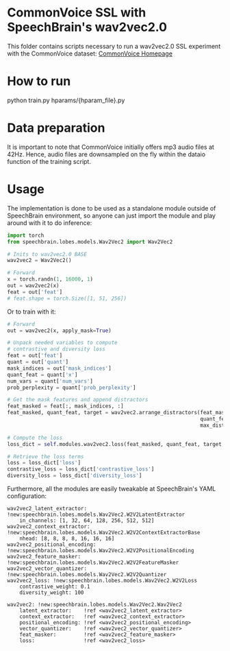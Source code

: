 # CommonVoice SSL with SpeechBrain's wav2vec2.0
This folder contains scripts necessary to run a wav2vec2.0 SSL experiment with the CommonVoice dataset: [CommonVoice Homepage](https://commonvoice.mozilla.org/)

# How to run
python train.py hparams/{hparam_file}.py

# Data preparation
It is important to note that CommonVoice initially offers mp3 audio files at 42Hz. Hence, audio files are downsampled on the fly within the dataio function of the training script.

# Usage

The implementation is done to be used as a standalone module outside of SpeechBrain environment, so
anyone can just import the module and play around with it to do inference:

```python
import torch
from speechbrain.lobes.models.Wav2Vec2 import Wav2Vec2

# Inits to wav2vec2.0 BASE
wav2vec2 = Wav2Vec2()

# Forward
x = torch.randn(1, 16000, 1)
out = wav2vec2(x)
feat = out['feat']
# feat.shape = torch.Size([1, 51, 256])
```

Or to train with it:

```python
# Forward
out = wav2vec2(x, apply_mask=True)

# Unpack needed variables to compute
# contrastive and diversity loss
feat = out['feat']
quant = out['quant']
mask_indices = out['mask_indices']
quant_feat = quant['x']
num_vars = quant['num_vars']
prob_perplexity = quant['prob_perplexity']

# Get the mask features and append distractors
feat_masked = feat[:, mask_indices, :]
feat_masked, quant_feat, target = wav2vec2.arrange_distractors(feat_masked,
                                                               quant_feat,
                                                               max_distractors=100)

# Compute the loss
loss_dict = self.modules.wav2vec2.loss(feat_masked, quant_feat, target, num_vars, prob_perplexity)

# Retrieve the loss terms
loss = loss_dict['loss']
contrastive_loss = loss_dict['contrastive_loss']
diversity_loss = loss_dict['diversity_loss']
```

Furthermore, all the modules are easily tweakable at SpeechBrain's YAML configuration:
```
wav2vec2_latent_extractor: !new:speechbrain.lobes.models.Wav2Vec2.W2V2LatentExtractor
    in_channels: [1, 32, 64, 128, 256, 512, 512]
wav2vec2_context_extractor: !new:speechbrain.lobes.models.Wav2Vec2.W2V2ContextExtractorBase
    nhead: [8, 8, 8, 8, 16, 16, 16]
wav2vec2_positional_encoding: !new:speechbrain.lobes.models.Wav2Vec2.W2V2PositionalEncoding
wav2vec2_feature_masker: !new:speechbrain.lobes.models.Wav2Vec2.W2V2FeatureMasker
wav2vec2_vector_quantizer: !new:speechbrain.lobes.models.Wav2Vec2.W2V2Quantizer
wav2vec2_loss: !new:speechbrain.lobes.models.Wav2Vec2.W2V2Loss
    contrastive_weight: 0.1
    diversity_weight: 100

wav2vec2: !new:speechbrain.lobes.models.Wav2Vec2.Wav2Vec2
    latent_extractor:    !ref <wav2vec2_latent_extractor>
    context_extractor:   !ref <wav2vec2_context_extractor>
    positional_encoding: !ref <wav2vec2_positional_encoding>
    vector_quantizer:    !ref <wav2vec2_vector_quantizer>
    feat_masker:         !ref <wav2vec2_feature_masker>
    loss:                !ref <wav2vec2_loss>

```
